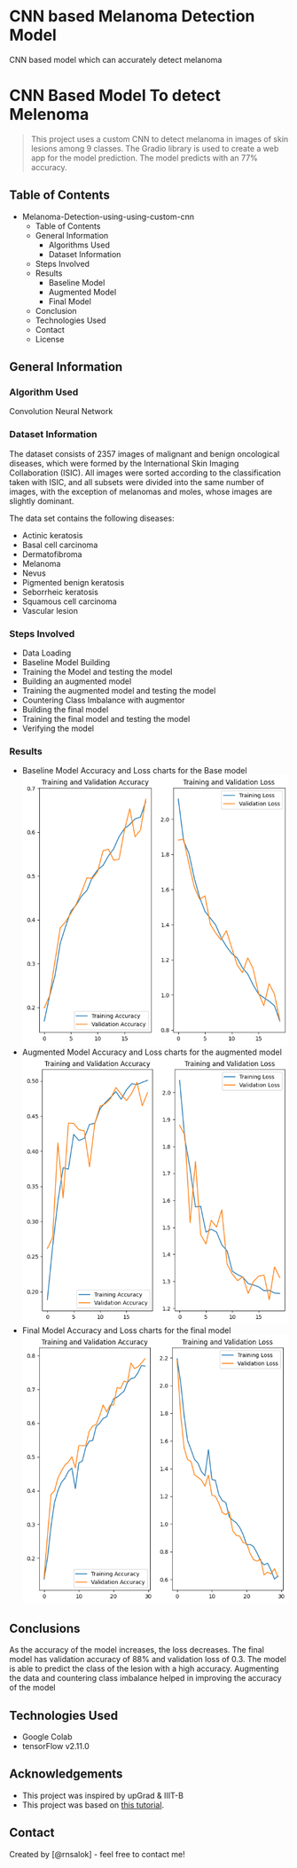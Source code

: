 # CNN based Melanoma Detection Model
 CNN based model which can accurately detect melanoma

# CNN Based Model To detect Melenoma
> This project uses a custom CNN to detect melanoma in images of skin lesions among 9 classes. The Gradio library is used to create a web app for the model prediction. The model predicts with an 77% accuracy.


## Table of Contents
* Melanoma-Detection-using-using-custom-cnn
    * Table of Contents
    * General Information
        * Algorithms Used
        * Dataset Information
    * Steps Involved
    * Results
        * Baseline Model
        * Augmented Model
        * Final Model
    * Conclusion
    * Technologies Used
    * Contact
    * License

<!-- You can include any other section that is pertinent to your problem -->

## General Information
### Algorithm Used
Convolution Neural Network
     
### Dataset Information
The dataset consists of 2357 images of malignant and benign oncological diseases, which were formed by the International Skin Imaging Collaboration (ISIC). All images were sorted according to the classification taken with ISIC, and all subsets were divided into the same number of images, with the exception of melanomas and moles, whose images are slightly dominant.

The data set contains the following diseases:
* Actinic keratosis
* Basal cell carcinoma
* Dermatofibroma
* Melanoma
* Nevus
* Pigmented benign keratosis
* Seborrheic keratosis
* Squamous cell carcinoma
* Vascular lesion
### Steps Involved
* Data Loading
* Baseline Model Building
* Training the Model and testing the model
* Building an augmented model
* Training the augmented model and testing the model
* Countering Class Imbalance with augmentor
* Building the final model
* Training the final model and testing the model
* Verifying the model

### Results
- Baseline Model
   Accuracy and Loss charts for the Base model
  ![Base Model](Base_Model.png)
- Augmented Model
   Accuracy and Loss charts for the augmented model
  ![Augmented Model](Aug_Model.png)
- Final Model
       Accuracy and Loss charts for the final model
       ![Final Model](Final_Model_1.png)

 

<!-- You don't have to answer all the questions - just the ones relevant to your project. -->

## Conclusions
As the accuracy of the model increases, the loss decreases. The final model has validation accuracy of 88% and validation loss of 0.3. The model is able to predict the class of the lesion with a high accuracy. Augmenting the data and countering class imbalance helped in improving the accuracy of the model

<!-- You don't have to answer all the questions - just the ones relevant to your project. -->


## Technologies Used
- Google Colab
- tensorFlow v2.11.0

## Acknowledgements
- This project was inspired by upGrad & IIIT-B
- This project was based on [this tutorial](https://learn.upgrad.com/).

<!-- As the libraries versions keep on changing, it is recommended to mention the version of library used in this project -->

## Contact
Created by [@rnsalok] - feel free to contact me!


<!-- Optional -->
<!-- ## License -->
<!-- This project is open source and available under the [... License](). -->

<!-- You don't have to include all sections - just the one's relevant to your project -->
